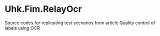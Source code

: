 # Uhk.Fim.RelayOcr
Source codes for replicating test scenarios from article Quality control of labels using OCR
